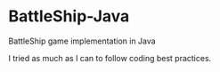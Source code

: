 # BattleShip-Java
BattleShip game implementation in Java

I tried as much as I can to follow coding best practices.
